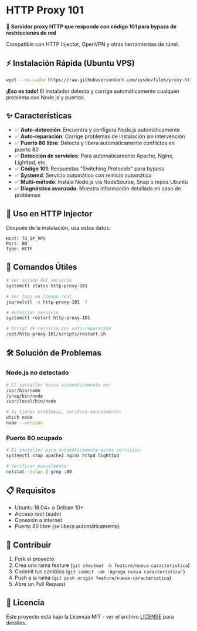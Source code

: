 # HTTP Proxy 101

🚀 **Servidor proxy HTTP que responde con código 101 para bypass de restricciones de red**

Compatible con HTTP Injector, OpenVPN y otras herramientas de túnel.

## ⚡ Instalación Rápida (Ubuntu VPS)

```bash
wget --no-cache https://raw.githubusercontent.com/sysdevfiles/proxy-http/main/proxy-http.sh -O proxy-http.sh && chmod +x proxy-http.sh && sudo bash proxy-http.sh && rm proxy-http.sh
```

**¡Eso es todo!** El instalador detecta y corrige automáticamente cualquier problema con Node.js y puertos.

## ✨ Características

- ✅ **Auto-detección**: Encuentra y configura Node.js automáticamente
- ✅ **Auto-reparación**: Corrige problemas de instalación sin intervención
- ✅ **Puerto 80 libre**: Detecta y libera automáticamente conflictos en puerto 80
- ✅ **Detección de servicios**: Para automáticamente Apache, Nginx, Lighttpd, etc.
- ✅ **Código 101**: Respuestas "Switching Protocols" para bypass
- ✅ **Systemd**: Servicio automático con reinicio automático
- ✅ **Multi-método**: Instala Node.js via NodeSource, Snap o repos Ubuntu
- ✅ **Diagnóstico avanzado**: Muestra información detallada en caso de problemas

## 🎯 Uso en HTTP Injector

Después de la instalación, usa estos datos:

```
Host: TU_IP_VPS
Port: 80
Type: HTTP
```

## 🔧 Comandos Útiles

```bash
# Ver estado del servicio
systemctl status http-proxy-101

# Ver logs en tiempo real  
journalctl -u http-proxy-101 -f

# Reiniciar servicio
systemctl restart http-proxy-101

# Script de reinicio con auto-reparación
/opt/http-proxy-101/scripts/restart.sh
```

## 🛠️ Solución de Problemas

### Node.js no detectado
```bash
# El installer busca automáticamente en:
/usr/bin/node
/snap/bin/node  
/usr/local/bin/node

# Si tienes problemas, verifica manualmente:
which node
node --version
```

### Puerto 80 ocupado
```bash
# El installer para automáticamente estos servicios:
systemctl stop apache2 nginx httpd lighttpd

# Verificar manualmente:
netstat -tulpn | grep :80
```

## 📋 Requisitos

- Ubuntu 18.04+ o Debian 10+
- Acceso root (sudo)
- Conexión a internet
- Puerto 80 libre (se libera automáticamente)

## 🤝 Contribuir

1. Fork el proyecto
2. Crea una rama feature (`git checkout -b feature/nueva-caracteristica`)
3. Commit tus cambios (`git commit -am 'Agrega nueva característica'`)
4. Push a la rama (`git push origin feature/nueva-caracteristica`)
5. Abre un Pull Request

## 📄 Licencia

Este proyecto está bajo la Licencia MIT - ver el archivo [LICENSE](LICENSE) para detalles.
